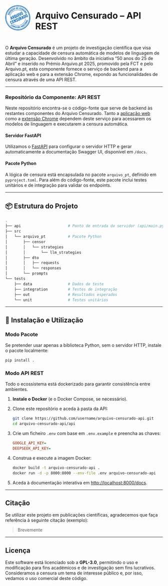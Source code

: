 <div style="display: flex; align-items: center; gap: 16px; margin-bottom:1.5rem">
  <img src="docs/logo512.png" alt="Logo do Arquivo Censurado" style="height: 80px">
  <h1>Arquivo Censurado – API REST</h1>
</div>

O **Arquivo Censurado** é um projeto de investigação científica que visa estudar a capacidade de censura automática de modelos de linguagem de última geração. Desenvolvido no âmbito da iniciativa “50 anos do 25 de Abril” e inserido no Prémio Arquivo.pt 2025, promovido pela FCT e pelo Arquivo.pt, esta componente fornece o serviço de backend para a aplicação web e para a extensão Chrome, expondo as funcionalidades de censura através de uma API REST.

---

### Repositório da Componente: API REST

Neste repositório encontra-se o código-fonte que serve de backend às restantes componentes do Arquivo Censurado. Tanto a [aplicação web]() como a [extensão Chrome]() dependem deste serviço para acessarem os modelos de linguagem e executarem a censura automática.

#### Servidor FastAPI

Utilizamos o [FastAPI](https://fastapi.tiangolo.com/) para configurar o servidor HTTP e gerar automaticamente a documentação Swagger UI, disponível em `/docs`.

#### Pacote Python

A lógica de censura está encapsulada no pacote `arquivo_pt`, definido em `pyproject.toml`. Para além do código-fonte, este pacote inclui testes unitários e de integração para validar os endpoints.

---

## 📦 Estrutura do Projeto

```bash
.
├── api                     # Ponto de entrada do servidor (api/main.py)
├── src
│   └── arquivo_pt          # Pacote Python
│       ├── censor
│       │   └── strategies
│       │       └── llm_strategies
│       ├── dto
│       │   ├── requests
│       │   └── responses
│       └── prompts
└── tests
    ├── data                # Dados de teste
    ├── integration         # Testes de integração
    ├── out                 # Resultados esperados
    └── unit                # Testes unitários
```

---

## 🚀 Instalação e Utilização

### Modo Pacote

Se pretender usar apenas a biblioteca Python, sem o servidor HTTP, instale o pacote localmente:

```bash
pip install .
```

### Modo API REST

Todo o ecossistema está dockerizado para garantir consistência entre ambientes.

1. **Instale o Docker** (e o Docker Compose, se necessário).
2. Clone este repositório e aceda à pasta da API:

   ```bash
   git clone https://github.com/username/arquivo-censurado-api.git
   cd arquivo-censurado-api/api
   ```
3. Crie um ficheiro `.env` com base em `.env.example` e preencha as chaves:

   ```ini
   GOOGLE_API_KEY=
   DEEPSEEK_API_KEY=
   ```
4. Construa e execute a imagem Docker:

   ```bash
   docker build -t arquivo-censurado-api .
   docker run -d -p 8000:8000 --env-file .env arquivo-censurado-api
   ```
5. Aceda à documentação interativa em [http://localhost:8000/docs](http://localhost:8000/docs).

---

## Citação

Se utilizar este projeto em publicações científicas, agradecemos que faça referência à seguinte citação (exemplo):

> Brevemente

---

## Licença

Este software está licenciado sob a **GPL-3.0**, permitindo o uso e modificação para fins académicos e de investigação sem fins lucrativos. Consideramos a censura um tema de interesse público e, por isso, vedamos o uso comercial deste código.

